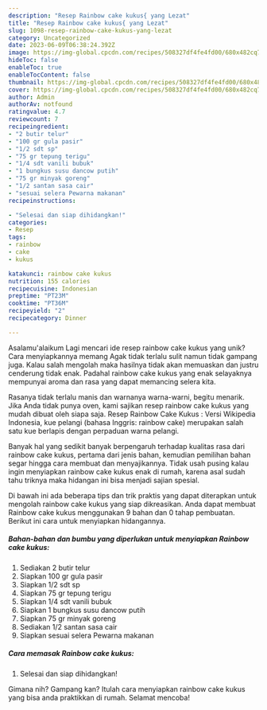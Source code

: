 ```yaml
---
description: "Resep Rainbow cake kukus{ yang Lezat"
title: "Resep Rainbow cake kukus{ yang Lezat"
slug: 1098-resep-rainbow-cake-kukus-yang-lezat
category: Uncategorized
date: 2023-06-09T06:38:24.392Z
image: https://img-global.cpcdn.com/recipes/508327df4fe4fd00/680x482cq70/rainbow-cake-kukus-foto-resep-utama.jpg
hideToc: false
enableToc: true
enableTocContent: false
thumbnail: https://img-global.cpcdn.com/recipes/508327df4fe4fd00/680x482cq70/rainbow-cake-kukus-foto-resep-utama.jpg
cover: https://img-global.cpcdn.com/recipes/508327df4fe4fd00/680x482cq70/rainbow-cake-kukus-foto-resep-utama.jpg
author: Admin
authorAv: notfound
ratingvalue: 4.7
reviewcount: 7
recipeingredient:
- "2 butir telur"
- "100 gr gula pasir"
- "1/2 sdt sp"
- "75 gr tepung terigu"
- "1/4 sdt vanili bubuk"
- "1 bungkus susu dancow putih"
- "75 gr minyak goreng"
- "1/2 santan sasa cair"
- "sesuai selera Pewarna makanan"
recipeinstructions:

- "Selesai dan siap dihidangkan!"
categories:
- Resep
tags:
- rainbow
- cake
- kukus

katakunci: rainbow cake kukus 
nutrition: 155 calories
recipecuisine: Indonesian
preptime: "PT23M"
cooktime: "PT36M"
recipeyield: "2"
recipecategory: Dinner

---
```



Asalamu'alaikum Lagi mencari ide resep rainbow cake kukus yang unik? Cara menyiapkannya memang Agak tidak terlalu sulit namun tidak gampang juga. Kalau salah mengolah maka hasilnya tidak akan memuaskan dan justru cenderung tidak enak. Padahal rainbow cake kukus yang enak selayaknya mempunyai aroma dan rasa yang dapat memancing selera kita.


Rasanya tidak terlalu manis dan warnanya warna-warni, begitu menarik. Jika Anda tidak punya oven, kami sajikan resep rainbow cake kukus yang mudah dibuat oleh siapa saja. Resep Rainbow Cake Kukus : Versi Wikipedia Indonesia, kue pelangi (bahasa Inggris: rainbow cake) merupakan salah satu kue berlapis dengan perpaduan warna pelangi.

Banyak hal yang sedikit banyak berpengaruh terhadap kualitas rasa dari rainbow cake kukus, pertama dari jenis bahan, kemudian pemilihan bahan segar hingga cara membuat dan menyajikannya. Tidak usah pusing kalau ingin menyiapkan rainbow cake kukus enak di rumah, karena asal sudah tahu triknya maka hidangan ini bisa menjadi sajian spesial.


Di bawah ini ada beberapa tips dan trik praktis yang dapat diterapkan untuk mengolah rainbow cake kukus yang siap dikreasikan. Anda dapat membuat Rainbow cake kukus menggunakan 9 bahan dan 0 tahap pembuatan. Berikut ini cara untuk menyiapkan hidangannya.

<!--inarticleads1-->

##### Bahan-bahan dan bumbu yang diperlukan untuk menyiapkan Rainbow cake kukus:

1. Sediakan 2 butir telur
1. Siapkan 100 gr gula pasir
1. Siapkan 1/2 sdt sp
1. Siapkan 75 gr tepung terigu
1. Siapkan 1/4 sdt vanili bubuk
1. Siapkan 1 bungkus susu dancow putih
1. Siapkan 75 gr minyak goreng
1. Sediakan 1/2 santan sasa cair
1. Siapkan sesuai selera Pewarna makanan




<!--inarticleads2-->

##### Cara memasak Rainbow cake kukus:


1. Selesai dan siap dihidangkan!



Gimana nih? Gampang kan? Itulah cara menyiapkan rainbow cake kukus yang bisa anda praktikkan di rumah. Selamat mencoba!
